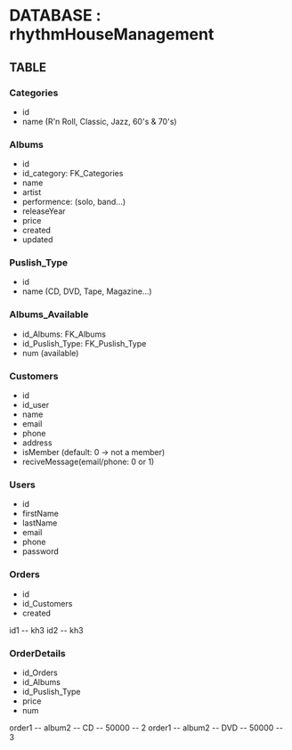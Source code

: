 # DATABASE : rhythmHouseManagement

## TABLE

### Categories

- id
- name (R'n Roll, Classic, Jazz, 60's & 70's)

### Albums

- id
- id_category: FK_Categories
- name
- artist
- performence: (solo, band...)
- releaseYear
- price
- created
- updated

### Puslish_Type

- id
- name (CD, DVD, Tape, Magazine...)

### Albums_Available

- id_Albums: FK_Albums
- id_Puslish_Type: FK_Puslish_Type
- num (available)

### Customers

- id
- id_user
- name
- email
- phone
- address
- isMember (default: 0 -> not a member)
- reciveMessage(email/phone: 0 or 1)

### Users

- id
- firstName
- lastName
- email
- phone
- password

### Orders

- id
- id_Customers
- created


id1 -- kh3
id2 -- kh3 


### OrderDetails
- id_Orders
- id_Albums
- id_Puslish_Type
- price
- num


order1 -- album2 -- CD -- 50000 -- 2 
order1 -- album2 -- DVD -- 50000 -- 3

